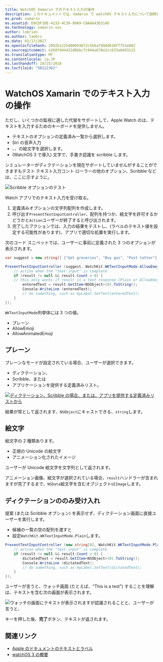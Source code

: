 ```yaml
---
title: WatchOS Xamarin でのテキスト入力の操作
description: このドキュメントでは、Xamarin で watchOS テキスト入力について説明します。 PresentTextInputController メソッド、書き留めたり、プレーン テキスト、絵文字、および音声入力がについて説明します。
ms.prod: xamarin
ms.assetid: E9CDF1DE-4233-4C39-99A9-C0AA643D314D
ms.technology: xamarin-ios
author: lobrien
ms.author: laobri
ms.date: 03/17/2017
ms.openlocfilehash: 2092b12254008936f2c5b6a7d9dd610ff751e802
ms.sourcegitcommit: e268fd44422d0bbc7c944a678e2cc633a0493122
ms.translationtype: MT
ms.contentlocale: ja-JP
ms.lasthandoff: 10/25/2018
ms.locfileid: "50122362"
---
```

# <a name="working-with-watchos-text-input-in-xamarin"></a>WatchOS Xamarin でのテキスト入力の操作

ただし、いくつかの監視に適した代替をサポートして、Apple Watch のは、テキストを入力するためのキーボードを提供しません。

- テキストのオプションの定義済み一覧から選択します。
- Siri の音声入力
- 、、の絵文字を選択します。
- (WatchOS 3 で導入) 文字で、手書き認識を scribble します。

シミュレーターがディクテーションを現在サポートしていませんがすることができますもテスト テキスト入力コント ローラーの他のオプション、Scribble などは、ここに示すように。

![](text-input-images/textinput-sml.png "Scribble オプションのテスト")

Watch アプリでのテキスト入力を受け取る。

1. 定義済みオプションの文字列配列を作成します。
2. 呼び出す`PresentTextInputController`、配列を持つか、絵文字を許可するかどうかと`Action`ユーザーが終了すると呼び出されます。
3. 完了したアクションでは、入力の結果をテストし、(ラベルのテキスト値を設定する可能性があります)、アプリで適切な処置を実行します。

次のコード スニペットでは、ユーザーに事前に定義された 3 つのオプションが表示されます。

```csharp
var suggest = new string[] {"Get groceries", "Buy gas", "Post letter"};

PresentTextInputController (suggest, WatchKit.WKTextInputMode.AllowEmoji, (result) => {
    // action when the "text input" is complete
    if (result != null && result.Count > 0) {
    // this only works if result is a text response (Plain or AllowEmoji)
        enteredText = result.GetItem<NSObject>(0).ToString();
        Console.WriteLine (enteredText);
        // do something, such as myLabel.SetText(enteredText);
    }
});
```

`WKTextInputMode`列挙体には 3 つの値。

- プレーン
- AllowEmoji
- AllowAnimatedEmoji

## <a name="plain"></a>プレーン

プレーンなモードが設定されている場合、ユーザーが選択できます。

- ディクテーション、
- Scribble、または
- アプリケーションを提供する定義済みリスト。

[![](text-input-images/plain-scribble-sml.png "ディクテーション、Scribble の場合、または、アプリを提供する定義済みリストから")](text-input-images/plain-scribble.png#lightbox)

結果が常として返されます、`NSObject`にキャストできる、`string`します。

## <a name="emoji"></a>絵文字

絵文字の 2 種類あります。

- 正規の Unicode の絵文字
- アニメーション化されたイメージ

ユーザーが Unicode 絵文字を文字列として返されます。

アニメーション画像、絵文字が選択されている場合、`result`ハンドラーが含まれますが完了するまで、`NSData`絵文字を含むオブジェクト`UIImage`します。

## <a name="accepting-dictation-only"></a>ディクテーションののみ受け入れ

提案 (または Scribble オプション) を表示せず、ディクテーション画面に直接ユーザーを実行します。

- 候補の一覧の空の配列を渡すと
- 設定`WatchKit.WKTextInputMode.Plain`します。

```csharp
PresentTextInputController (new string[0], WatchKit.WKTextInputMode.Plain, (result) => {
    // action when the "text input" is complete
    if (result != null && result.Count > 0) {
        dictatedText = result.GetItem<NSObject>(0).ToString();
        Console.WriteLine (dictatedText);
        // do something, such as myLabel.SetText(dictatedText);
    }
});
```

ユーザーが言うと、ウォッチ画面 (たとえば、"This is a test") することを理解は、テキストを含む次の画面が表示されます。

![](text-input-images/dictation.png "ウォッチの画面にテキストが表示されますが認識されることと、ユーザーが言うと、")

キーを押した後、**完了**ボタン、テキストが返されます。



## <a name="related-links"></a>関連リンク

- [Apple のドキュメントのテキストとラベル](https://developer.apple.com/library/ios/documentation/General/Conceptual/WatchKitProgrammingGuide/TextandLabels.html)
- [watchOS 3 の概要](~/ios/watchos/platform/introduction-to-watchos3/index.md)
